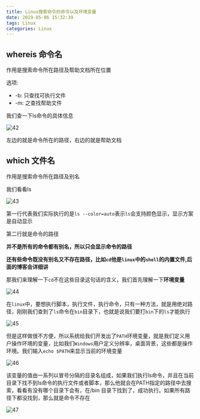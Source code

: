 ```yaml
---
title: Linux搜索命令的命令以及环境变量
date: 2019-05-06 15:32:39
tags: Linux
categories: Linux
---
```


## whereis 命令名

作用是搜索命令所在路径及帮助文档所在位置

选项:

- -b: 只查找可执行文件
- -m: 之查找帮助文件

我们查一下ls命令的具体信息

![42]()

左边的就是命令所在的路径，右边的就是帮助文档

## which 文件名

作用是搜索命令所在路径及别名

我们看看ls

![43]()

第一行代表我们实际执行的是`ls --color=auto`表示`ls`会支持颜色显示，显示方案是自动显示

第二行就是命令的路径

**并不是所有的命令都有别名，所以只会显示命令的路径**

**还有些命令既没有别名又不存在路径，比如`cd`他是`linux`中的`shell`的内置文件,后面的博客会详细讲**

那我们来理解一下`cd`不在这些目录这句话的含义，我们首先理解一下**环境变量**

![44]()

在`linux`中，要想执行脚本，执行文件，执行命令，只有一种方法，就是用绝对路径，刚刚我们查到了`ls`命令在`bin`目录下，也就是说我们要打`bin`下的`ls`才能执行

![45]()

但是这样做很不方便，所以系统给我们开发出了`PATH`环境变量，就是我们定义用户操作环境的变量，比如我们`Windows`用户定义分辨率，桌面背景，这些都是操作环境。我们输入`echo $PATH`来显示当前的环境变量

![46]()

该变量的值由一系列以冒号分隔的目录名组成，如果我们执行ls命令，并且在当前目录下找不到ls命令的执行文件或者脚本，那么他就会在PATH指定的路径中去搜索，看看有没有哪个目录下会有，在/bin 目录下找到了，成功执行。如果所有路径下都没找到，那么就是命令不存在

![47]()